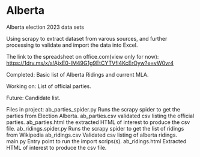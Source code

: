 # Alberta
Alberta election 2023 data sets

Using scrapy to extract dataset from varous sources, and further processing
to validate and import the data into Excel. 

The link to the spreadsheet on office.com(view only for now):
    https://1drv.ms/x/s!AjxE0-lM49G1g9EtCYTVfl4KcErOyw?e=vW0vr4

Completed:
    Basic list of Alberta Ridings and current MLA.

Working on:
    List of official parties.

Future:
    Candidate list.


Files in project:
    ab_parties_spider.py        Runs the scrapy spider to get the parties from Election Alberta.
    ab_parties.csv              validated csv listing the official parties.
    ab_parties.html             the extracted HTML of interest to produce the csv file.
    ab_ridings.spider.py        Runs the scrapy spider to get the list of ridings from Wikipedia
    ab_ridings.csv              Validated csv listing of alberta ridings.
    main.py                     Entry point to run the import scrips(s).
    ab_ridings.html             Extracted HTML of interest to produce the csv file.  
               
